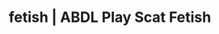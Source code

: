 ---
categories:
- E-Girl Erotica
- Self-Pleasure
- ASMR Porn
- Femdom
- Scat Fetish
image: /assets/images/1747714274842.jpg
layout: post
schema:
  description: Premium adult content featuring ABDL Play, Scat Fetish. High-quality
    artwork with provocative themes.
  keywords:
  - Nerdy Seduction
  - ABDL Play
  - Scat Fetish
  - Slow Burn
  - Digital Dominance
  - E-Girl Erotica
  - Queer Kinks
  name: 1747714274842 | ABDL Play Scat Fetish
  type: VisualArtwork
seo:
  description: Featured content with artistic Scat Fetish, ABDL Play. HD images available.
  keywords: Scat Fetish, ABDL Play
  og_image: /assets/images/1747714274842.jpg
  schema_type: VisualArtwork
tags:
- '#fetish'
- ABDL Play
- Scat Fetish
title: fetish | ABDL Play Scat Fetish
---